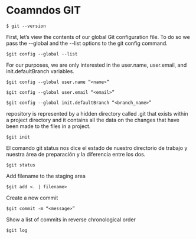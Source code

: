 
# Coamndos GIT

`$ git --version`

First, let’s view the contents of our global Git configuration file. To do so we pass the --global and the --list options to the git config command.

`$git config --global --list`

For our purposes, we are only interested in the user.name, user.email, and init.defaultBranch variables.

`$git config --global user.name “<name>”`

`$git config --global user.email “<email>”`

`$git config --global init.defaultBranch “<branch_name>”`




repository is represented by a hidden directory called .git that exists within a project directory and it contains all the data on the changes that have been made to the files in a project.

`$git init`

El comando git status nos dice el estado de nuestro directorio de trabajo y nuestra área de preparación y la diferencia entre los dos.

`$git status`


Add filename to the staging area

`$git add <. | filename>`


Create a new commit

`$git commit -m “<message>”`


Show a list of commits in reverse chronological order

`$git log`